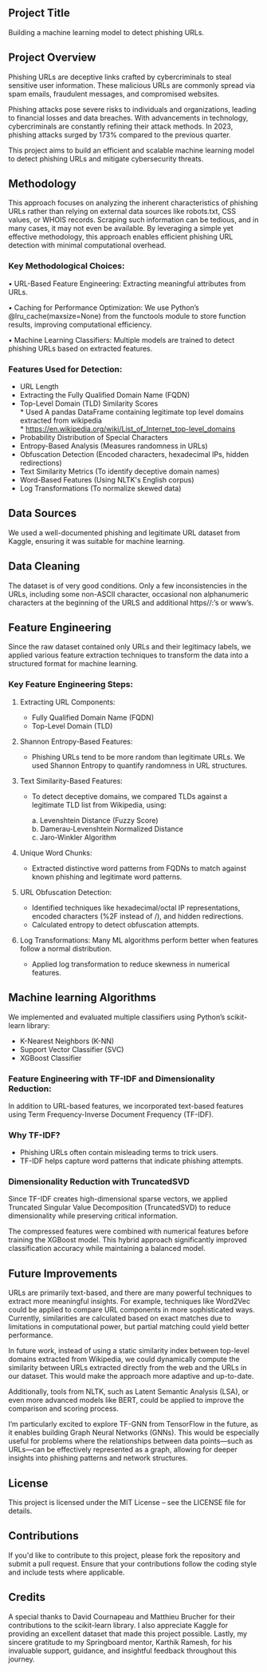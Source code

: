 ## Project Title

Building a machine learning model to detect phishing URLs.

## Project Overview

Phishing URLs are deceptive links crafted by cybercriminals to steal sensitive user information. These malicious URLs 
are commonly spread via spam emails, fraudulent messages, and compromised websites.

Phishing attacks pose severe risks to individuals and organizations, leading to financial losses and data breaches. 
With advancements in technology, cybercriminals are constantly refining their attack methods. In 2023, phishing attacks 
surged by 173% compared to the previous quarter.

This project aims to build an efficient and scalable machine learning model to detect phishing URLs and mitigate 
cybersecurity threats.

## Methodology

This approach focuses on analyzing the inherent characteristics of phishing URLs rather than relying on external data 
sources like robots.txt, CSS values, or WHOIS records. Scraping such information can be tedious, and in many cases, 
it may not even be available. By leveraging a simple yet effective methodology, this approach enables efficient 
phishing URL detection with minimal computational overhead.

### Key Methodological Choices:

  • URL-Based Feature Engineering: Extracting meaningful attributes from URLs.

  • Caching for Performance Optimization: We use Python’s @lru_cache(maxsize=None) from the functools module to store 
function results, improving computational efficiency.

  • Machine Learning Classifiers: Multiple models are trained to detect phishing URLs based on extracted features.

### Features Used for Detection:

  - URL Length<br>
  - Extracting the Fully Qualified Domain Name (FQDN)<br>
  - Top-Level Domain (TLD) Similarity Scores<br>
	      * Used A pandas DataFrame containing legitimate top level domains extracted from wikipedia<br>
	      * https://en.wikipedia.org/wiki/List_of_Internet_top-level_domains<br>
  - Probability Distribution of Special Characters<br>
  - Entropy-Based Analysis (Measures randomness in URLs)<br>
  - Obfuscation Detection (Encoded characters, hexadecimal IPs, hidden redirections)<br>
  - Text Similarity Metrics (To identify deceptive domain names)<br>
  - Word-Based Features (Using NLTK's English corpus)<br>
  - Log Transformations (To normalize skewed data)<br>

## Data Sources

We used a well-documented phishing and legitimate URL dataset from Kaggle, ensuring it was suitable for machine learning.

## Data Cleaning 

The dataset is of very good conditions. Only a few inconsistencies in the URLs, including some non-ASCII character, 
occasional non alphanumeric characters at the beginning of the URLS and additional https//:’s or www’s. 

## Feature Engineering

Since the raw dataset contained only URLs and their legitimacy labels, we applied various feature extraction techniques 
to transform the data into a structured format for machine learning.

### Key Feature Engineering Steps:

1. Extracting URL Components:
   - Fully Qualified Domain Name (FQDN)
   - Top-Level Domain (TLD)

2. Shannon Entropy-Based Features:
   - Phishing URLs tend to be more random than legitimate URLs. We used Shannon Entropy to quantify randomness in URL 
  structures.

3. Text Similarity-Based Features:
   - To detect deceptive domains, we compared TLDs against a legitimate TLD list from Wikipedia, using:

       a. Levenshtein Distance (Fuzzy Score)<br>
       b. Damerau-Levenshtein Normalized Distance<br>
       c. Jaro-Winkler Algorithm<br>

4. Unique Word Chunks:
   - Extracted distinctive word patterns from FQDNs to match against known phishing and legitimate word patterns.

5. URL Obfuscation Detection:
   - Identified techniques like hexadecimal/octal IP representations, encoded characters (%2F instead of /), and hidden 
     redirections.<br>
   - Calculated entropy to detect obfuscation attempts.

6. Log Transformations:
   Many ML algorithms perform better when features follow a normal distribution.<br>
   - Applied log transformation to reduce skewness in numerical features.


## Machine learning Algorithms

We implemented and evaluated multiple classifiers using Python’s scikit-learn library:

  - K-Nearest Neighbors (K-NN)
  - Support Vector Classifier (SVC)
  - XGBoost Classifier


### Feature Engineering with TF-IDF and Dimensionality Reduction:

In addition to URL-based features, we incorporated text-based features using Term Frequency-Inverse Document Frequency 
(TF-IDF).

### Why TF-IDF?
  - Phishing URLs often contain misleading terms to trick users.<br>
  - TF-IDF helps capture word patterns that indicate phishing attempts.
  
### Dimensionality Reduction with TruncatedSVD

Since TF-IDF creates high-dimensional sparse vectors, we applied Truncated Singular Value Decomposition (TruncatedSVD) 
to reduce dimensionality while preserving critical information.

The compressed features were combined with numerical features before training the XGBoost model.
This hybrid approach significantly improved classification accuracy while maintaining a balanced model.

## Future Improvements

URLs are primarily text-based, and there are many powerful techniques to extract more meaningful insights. For example, 
techniques like Word2Vec could be applied to compare URL components in more sophisticated ways. Currently, similarities 
are calculated based on exact matches due to limitations in computational power, but partial matching could yield 
better performance.

In future work, instead of using a static similarity index between top-level domains extracted from Wikipedia, we could 
dynamically compute the similarity between URLs extracted directly from the web and the URLs in our dataset. This would 
make the approach more adaptive and up-to-date.

Additionally, tools from NLTK, such as Latent Semantic Analysis (LSA), or even more advanced models like BERT, could be 
applied to improve the comparison and scoring process.

I’m particularly excited to explore TF-GNN from TensorFlow in the future, as it enables building Graph Neural Networks 
(GNNs). This would be especially useful for problems where the relationships between data points—such as URLs—can be 
effectively represented as a graph, allowing for deeper insights into phishing patterns and network structures.

## License
This project is licensed under the MIT License – see the LICENSE file for details.

## Contributions
If you'd like to contribute to this project, please fork the repository and submit a pull request. Ensure that your 
contributions follow the coding style and include tests where applicable.

## Credits
A special thanks to David Cournapeau and Matthieu Brucher for their contributions to the scikit-learn library. I also 
appreciate Kaggle for providing an excellent dataset that made this project possible. Lastly, my sincere gratitude to 
my Springboard mentor, Karthik Ramesh, for his invaluable support, guidance, and insightful feedback throughout this 
journey.